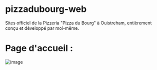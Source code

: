 # pizzadubourg-web
Sites officiel de la Pizzeria "Pizza du Bourg" à Ouistreham, entièrement conçu et développé par moi-même.

# Page d'accueil :
![image](https://github.com/st4rdustw0rld/pizzadubourg-web/assets/57811248/f1e4d111-8118-49bd-b18a-c0d112e6a8e2)
